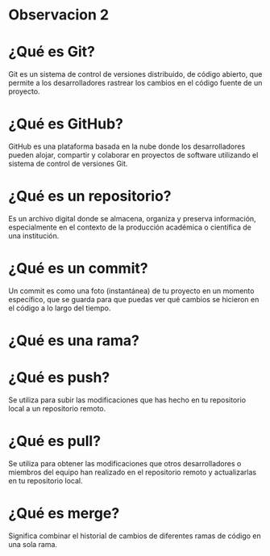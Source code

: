 # Observacion 2

# ¿Qué es Git?
Git es un sistema de control de versiones distribuido, de código abierto, que permite a los desarrolladores rastrear los cambios en el código fuente de un proyecto.
# ¿Qué es GitHub?
GitHub es una plataforma basada en la nube donde los desarrolladores pueden alojar, compartir y colaborar en proyectos de software utilizando el sistema de control de versiones Git.
# ¿Qué es un repositorio?
Es un archivo digital donde se almacena, organiza y preserva información, especialmente en el contexto de la producción académica o científica de una institución.
# ¿Qué es un commit?
Un commit es como una foto (instantánea) de tu proyecto en un momento específico, que se guarda para que puedas ver qué cambios se hicieron en el código a lo largo del tiempo.
# ¿Qué es una rama?

# ¿Qué es push?
Se utiliza para subir las modificaciones que has hecho en tu repositorio local a un repositorio remoto.
# ¿Qué es pull?
Se utiliza para obtener las modificaciones que otros desarrolladores o miembros del equipo han realizado en el repositorio remoto y actualizarlas en tu repositorio local. 
# ¿Qué es merge?
Significa combinar el historial de cambios de diferentes ramas de código en una sola rama.
